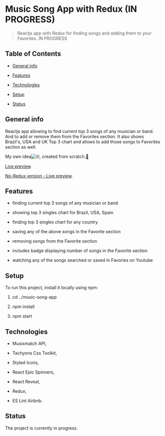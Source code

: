 # Music Song App with Redux (IN PROGRESS)

> Reactjs app with Redux for finding songs and adding them to your Favorites. IN PROGRESS

## Table of Contents

- [General info](#general-info)

- [Features](#features)

- [Technologies](#technologies)

- [Setup](#setup)

- [Status](#status)

## General info

Reactjs app allowing to find current top 3 songs of any musician or band. And to add or remove them from the Favorites section. It also shows Brazil's, USA and UK Top 3 chart and allows to add those songs to Favorites section as well.

My own idea![🤓](https://mail.google.com/mail/e/1f913), created from scratch.[🔨](https://mail.google.com/mail/e/1f528)

[Live preview](https://suavek85.github.io/Music-Song-App-with-Redux/).

[No-Redux version - Live preview](https://suavek85.github.io/Music-Song-App/).


## Features

- finding current top 3 songs of any musician or band

- showing top 3 singles chart for Brazil, USA, Spain

- finding top 3 singles chart for any country

- saving any of the above songs in the Favorite section 

- removing songs from the Favorite section

- includes badge displaying number of songs in the Favorite section

- watching any of the songs searched or saved in Favories on Youtube 


## Setup

To run this project, install it locally using npm:

1. cd ../music-song-app

2. npm install

3. npm start

## Technologies

- Musixmatch API,

- Tachyons Css Toolkit,

- Styled Icons,

- React Epic Spinners,

- React Reveal,

- Redux,

- ES Lint Airbnb.

## Status

The project is currently in progress.